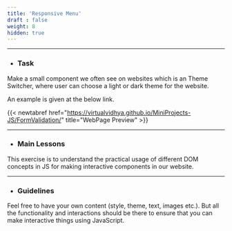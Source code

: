 ```yaml
---
title: 'Responsive Menu'
draft : false
weight: 8
hidden: true
---
```


---

- ### Task

Make a small component we often see on websites which is an Theme Switcher, where user can choose a light or dark theme for the website. 

An example is given at the below link. 

{{< newtabref  href="https://virtualvidhya.github.io/MiniProjects-JS/FormValidation/" title="WebPage Preview" >}}

---

- ### Main Lessons

This exercise is to understand the practical usage of different DOM concepts in JS for making interactive components in our website.

---

- ### Guidelines

Feel free to have your own content (style, theme, text, images etc.). But all the functionality and interactions should be there to ensure that you can make interactive
things using JavaScript.